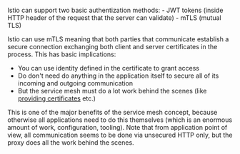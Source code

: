 <br>
Istio can support two basic authentization methods:
- JWT tokens (inside HTTP header of the request that the server can validate)
- mTLS (mutual TLS)

Istio can use mTLS  meaning that both parties that communicate establish a secure connection exchanging both client and server certificates in the process. This has basic implications:
- You can use identity defined in the certificate to grant access
- Do don't need do anything in the application itself to secure all of its incoming and outgoing communication
- But the service mesh must do a lot work behind the scenes (like [providing certificates](https://istio.io/latest/docs/tasks/security/cert-management/) etc.)

This is one of the major benefits of the service mesh concept, because otherwise all applications need to do this themselves (which is an enormous amount of work, configuration, tooling). Note that from application point of view, all communication seems to be done via unsecured HTTP only, but the proxy does all the work behind the scenes.